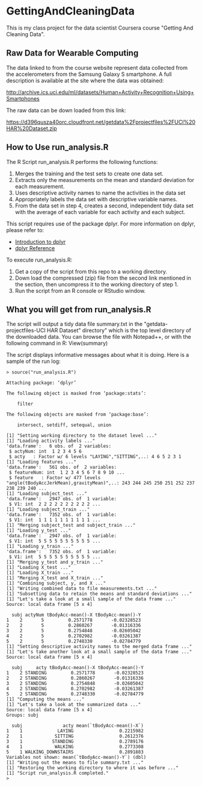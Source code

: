 GettingAndCleaningData
======================

This is my class project for the data scientist Coursera course "Getting And Cleaning Data".

Raw Data for Wearable Computing
-------------------------------

The data linked to from the course website represent data collected from the accelerometers from the Samsung Galaxy S smartphone. A full description is available at the site where the data was obtained: 

http://archive.ics.uci.edu/ml/datasets/Human+Activity+Recognition+Using+Smartphones 

The raw data can be down loaded from this link:

https://d396qusza40orc.cloudfront.net/getdata%2Fprojectfiles%2FUCI%20HAR%20Dataset.zip 

How to Use run_analysis.R
-------------------------

The R Script run_analysis.R performs the following functions:
1. Merges the training and the test sets to create one data set.
2. Extracts only the measurements on the mean and standard deviation for each measurement. 
3. Uses descriptive activity names to name the activities in the data set
4. Appropriately labels the data set with descriptive variable names. 
5. From the data set in step 4, creates a second, independent tidy data set with the average of each variable for each activity and each subject.

This script requires use of the package dplyr.  For more information on dplyr, please refer to:
* [Introduction to dplyr]
* [dplyr Reference]

To execute run_analysis.R:

1. Get a copy of the script from this repo to a working directory.
2. Down load the compressed (zip) file from the second link mentioned in the section, then uncompress it to the working directory of step 1.
3. Run the script from an R console or RStudio window.

What you will get from run_analysis.R
-------------------------------------

The script will output a tidy data file summary.txt in the "getdata-projectfiles-UCI HAR Dataset" directory" which is the top level directory of the downloaded data.  You can browse the file with Notepad++, or with the following command in R:
View(summary)

The script displays informative messages about what it is doing.  Here is a sample of the run log:

```
> source("run_analysis.R")

Attaching package: ‘dplyr’

The following object is masked from ‘package:stats’:

    filter

The following objects are masked from ‘package:base’:

    intersect, setdiff, setequal, union

[1] "Setting working directory to the dataset level ..."
[1] "Loading activity labels ..."
'data.frame':	6 obs. of  2 variables:
 $ actyNum: int  1 2 3 4 5 6
 $ acty   : Factor w/ 6 levels "LAYING","SITTING",..: 4 6 5 2 3 1
[1] "Loading features ..."
'data.frame':	561 obs. of  2 variables:
 $ featureNum: int  1 2 3 4 5 6 7 8 9 10 ...
 $ feature   : Factor w/ 477 levels "angle(tBodyAccJerkMean),gravityMean)",..: 243 244 245 250 251 252 237 238 239 240 ...
[1] "Loading subject_test ..."
'data.frame':	2947 obs. of  1 variable:
 $ V1: int  2 2 2 2 2 2 2 2 2 2 ...
[1] "Loading subject_train ..."
'data.frame':	7352 obs. of  1 variable:
 $ V1: int  1 1 1 1 1 1 1 1 1 1 ...
[1] "Merging subject_test and subject_train ..."
[1] "Loading y_test ..."
'data.frame':	2947 obs. of  1 variable:
 $ V1: int  5 5 5 5 5 5 5 5 5 5 ...
[1] "Loading y_train ..."
'data.frame':	7352 obs. of  1 variable:
 $ V1: int  5 5 5 5 5 5 5 5 5 5 ...
[1] "Merging y_test and y_train ..."
[1] "Loading X_test ..."
[1] "Loading X_train ..."
[1] "Merging X_test and X_train ..."
[1] "Combining subject, y, and X ..."
[1] "Writing combined data to file measurements.txt ..."
[1] "Subsetting data to retain the means and standard deviations ..."
[1] "Let's take a look at a small sample of the data frame ..."
Source: local data frame [5 x 4]

  subj actyNum tBodyAcc-mean()-X tBodyAcc-mean()-Y
1    2       5         0.2571778       -0.02328523
2    2       5         0.2860267       -0.01316336
3    2       5         0.2754848       -0.02605042
4    2       5         0.2702982       -0.03261387
5    2       5         0.2748330       -0.02784779
[1] "Setting descriptive activity names to the merged data frame ..."
[1] "Let's take another look at a small sample of the data frame ..."
Source: local data frame [5 x 4]

  subj     acty tBodyAcc-mean()-X tBodyAcc-mean()-Y
1    2 STANDING         0.2571778       -0.02328523
2    2 STANDING         0.2860267       -0.01316336
3    2 STANDING         0.2754848       -0.02605042
4    2 STANDING         0.2702982       -0.03261387
5    2 STANDING         0.2748330       -0.02784779
[1] "Computing the means ..."
[1] "Let's take a look at the summarized data ..."
Source: local data frame [5 x 4]
Groups: subj

  subj               acty mean(`tBodyAcc-mean()-X`)
1    1             LAYING                 0.2215982
2    1            SITTING                 0.2612376
3    1           STANDING                 0.2789176
4    1            WALKING                 0.2773308
5    1 WALKING_DOWNSTAIRS                 0.2891883
Variables not shown: mean(`tBodyAcc-mean()-Y`) (dbl)
[1] "Writing out the means to file summary.txt ..."
[1] "Restoring the working directory to where it was before ..."
[1] "Script run_analysis.R completed."
> 
```

[Introduction to dplyr]:http://cran.rstudio.com/web/packages/dplyr/vignettes/introduction.html
[dplyr Reference]:http://cran.r-project.org/web/packages/dplyr/dplyr.pdf
